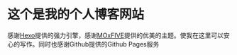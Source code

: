 # 这个是我的个人博客网站
感谢[Hexo](http://hexo.io/)提供的强力引擎，感谢[MOxFIVE](http://moxfive.xyz/)提供的优美的主题。使我在这里可以安心的写作。同时也感谢Github提供的Github Pages服务